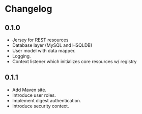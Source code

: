 # Changelog

## 0.1.0

- Jersey for REST resources
- Database layer (MySQL and HSQLDB)
- User model with data mapper.
- Logging.
- Context listener which initializes core resources w/ registry

## 0.1.1

- Add Maven site.
- Introduce user roles.
- Implement digest authentication.
- Introduce security context.